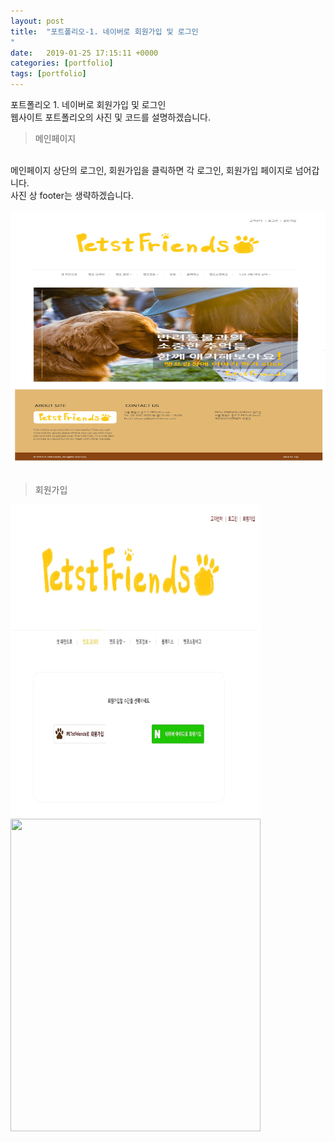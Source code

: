 ```yaml
---
layout: post
title:  "포트폴리오-1. 네이버로 회원가입 및 로그인
"
date:   2019-01-25 17:15:11 +0000
categories: [portfolio]
tags: [portfolio]
---
```

포트폴리오 1. 네이버로 회원가입 및 로그인
<br>
웹사이트 포트폴리오의 사진 및 코드를 설명하겠습니다.

>메인페이지

<br>
메인페이지 상단의 로그인, 회원가입을 클릭하면 각 로그인, 회원가입 페이지로 넘어갑니다.
<br>
사진 상 footer는 생략하겠습니다.
<br><br>
<img src="/images/petst/main/main.jpg" width="600" height="400">
<br>
<br>

>회원가입

<img src="/images/petst/join_login/joinwith.jpg" width="400" height="500">

<img src="c:/gaeungyeongsul/gaeungyeongsul.github.io/images/petst/join_login/joinwith.jpg" width="400" height="500">
